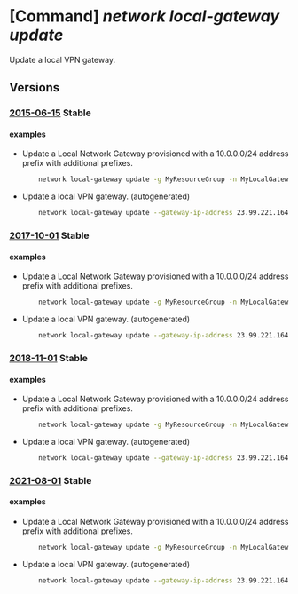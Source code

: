# [Command] _network local-gateway update_

Update a local VPN gateway.

## Versions

### [2015-06-15](/Resources/mgmt-plane/L3N1YnNjcmlwdGlvbnMve30vcmVzb3VyY2Vncm91cHMve30vcHJvdmlkZXJzL21pY3Jvc29mdC5uZXR3b3JrL2xvY2FsbmV0d29ya2dhdGV3YXlzL3t9/2015-06-15.xml) **Stable**

<!-- mgmt-plane /subscriptions/{}/resourcegroups/{}/providers/microsoft.network/localnetworkgateways/{} 2015-06-15 -->

#### examples

- Update a Local Network Gateway provisioned with a 10.0.0.0/24 address prefix with additional prefixes.
    ```bash
        network local-gateway update -g MyResourceGroup -n MyLocalGateway --address-prefixes 10.0.0.0/24 20.0.0.0/24 30.0.0.0/24
    ```

- Update a local VPN gateway. (autogenerated)
    ```bash
        network local-gateway update --gateway-ip-address 23.99.221.164 --name MyLocalGateway --resource-group MyResourceGroup
    ```

### [2017-10-01](/Resources/mgmt-plane/L3N1YnNjcmlwdGlvbnMve30vcmVzb3VyY2Vncm91cHMve30vcHJvdmlkZXJzL21pY3Jvc29mdC5uZXR3b3JrL2xvY2FsbmV0d29ya2dhdGV3YXlzL3t9/2017-10-01.xml) **Stable**

<!-- mgmt-plane /subscriptions/{}/resourcegroups/{}/providers/microsoft.network/localnetworkgateways/{} 2017-10-01 -->

#### examples

- Update a Local Network Gateway provisioned with a 10.0.0.0/24 address prefix with additional prefixes.
    ```bash
        network local-gateway update -g MyResourceGroup -n MyLocalGateway --address-prefixes 10.0.0.0/24 20.0.0.0/24 30.0.0.0/24
    ```

- Update a local VPN gateway. (autogenerated)
    ```bash
        network local-gateway update --gateway-ip-address 23.99.221.164 --name MyLocalGateway --resource-group MyResourceGroup
    ```

### [2018-11-01](/Resources/mgmt-plane/L3N1YnNjcmlwdGlvbnMve30vcmVzb3VyY2Vncm91cHMve30vcHJvdmlkZXJzL21pY3Jvc29mdC5uZXR3b3JrL2xvY2FsbmV0d29ya2dhdGV3YXlzL3t9/2018-11-01.xml) **Stable**

<!-- mgmt-plane /subscriptions/{}/resourcegroups/{}/providers/microsoft.network/localnetworkgateways/{} 2018-11-01 -->

#### examples

- Update a Local Network Gateway provisioned with a 10.0.0.0/24 address prefix with additional prefixes.
    ```bash
        network local-gateway update -g MyResourceGroup -n MyLocalGateway --address-prefixes 10.0.0.0/24 20.0.0.0/24 30.0.0.0/24
    ```

- Update a local VPN gateway. (autogenerated)
    ```bash
        network local-gateway update --gateway-ip-address 23.99.221.164 --name MyLocalGateway --resource-group MyResourceGroup
    ```

### [2021-08-01](/Resources/mgmt-plane/L3N1YnNjcmlwdGlvbnMve30vcmVzb3VyY2Vncm91cHMve30vcHJvdmlkZXJzL21pY3Jvc29mdC5uZXR3b3JrL2xvY2FsbmV0d29ya2dhdGV3YXlzL3t9/2021-08-01.xml) **Stable**

<!-- mgmt-plane /subscriptions/{}/resourcegroups/{}/providers/microsoft.network/localnetworkgateways/{} 2021-08-01 -->

#### examples

- Update a Local Network Gateway provisioned with a 10.0.0.0/24 address prefix with additional prefixes.
    ```bash
        network local-gateway update -g MyResourceGroup -n MyLocalGateway --address-prefixes 10.0.0.0/24 20.0.0.0/24 30.0.0.0/24
    ```

- Update a local VPN gateway. (autogenerated)
    ```bash
        network local-gateway update --gateway-ip-address 23.99.221.164 --name MyLocalGateway --resource-group MyResourceGroup
    ```
